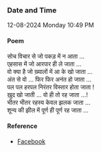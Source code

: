 ### Date and Time

12-08-2024 Monday 10:49 PM

#### Poem

सोच विचार से जो पकड़ में न आता … <br />
एहसास में जो आरपार ही ले जाता … <br />
वो क्या है जो ख़्यालों में आ के खो जाता … <br />
अंत से वो … फिर फिर अनंत हो जाता … <br />
पल पल हरपल निरंतर विस्तार होता जाता ! <br />
ख़ुद खो जाती … वो ही तो रह जाता …! <br />
भीतर भीतर रहस्य केवल झलक जाता … <br />
शून्य की झील में पूर्ण ही पूर्ण रह जाता …

#### Reference

* [Facebook](https://www.facebook.com/share/v/eck5Xbf67eCJxqro/?mibextid=FQVVTg)
